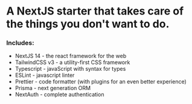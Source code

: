 # A NextJS starter that takes care of the things you don't want to do.

### Includes:
- NextJS 14 - the react framework for the web
- TailwindCSS v3 - a utility-first CSS framework
- Typescript - javaScript with syntax for types
- ESLint - javascript linter
- Prettier - code formatter (with plugins for an even better experience)
- Prisma - next generation ORM
- NextAuth - complete authentication
